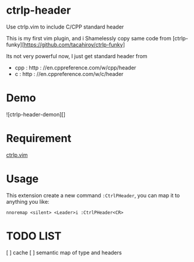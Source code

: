 # ctrlp-header

Use ctrlp.vim to include C/CPP standard header

This is my first vim plugin, and i Shamelessly copy same code from [ctrlp-funky][https://github.com/tacahiroy/ctrlp-funky]

Its not very powerful now, I just get standard header from

 - cpp : http : //en.cppreference.com/w/cpp/header
 - c   : http : //en.cppreference.com/w/c/header

# Demo

![ctrlp-header-demon][]

# Requirement

[ctrlp.vim][ctrlp]

[ctrlp]: https://github.com/ctrlpvim/ctrlp.vim

# Usage

This extension create a new command `:CtrlPHeader`, you can map it to anything
you like:

```
nnoremap <silent> <Leader>i :CtrlPHeader<CR>
```

# TODO LIST

[ ] cache
[ ] semantic map of type and headers
